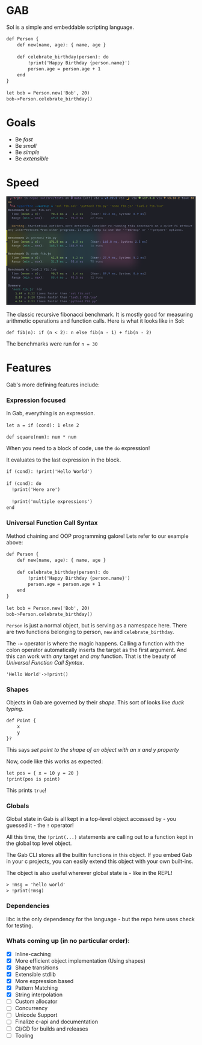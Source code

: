 # GAB

Sol is a simple and embeddable scripting language.

```
def Person {
    def new(name, age): { name, age }

    def celebrate_birthday(person): do
        !print('Happy Birthday {person.name}')
        person.age = person.age + 1
    end
}

let bob = Person.new('Bob', 20)
bob->Person.celebrate_birthday()

```

# Goals

 - Be *fast*
 - Be *small*
 - Be *simple*
 - Be *extensible*

# Speed

![Fibonacci Benchmark](fib.png)

The classic recursive fibonacci benchmark. It is mostly good for measuring arithmetic operations and function calls. Here is what it looks like in Sol:

```
def fib(n): if (n < 2): n else fib(n - 1) + fib(n - 2)
```

The benchmarks were run for `n = 30` 

# Features

Gab's more defining features include:

### Expression focused

In Gab, everything is an expression. 

`let a = if (cond): 1 else 2`

`def square(num): num * num`

When you need to a block of code, use the `do` expression!

It evaluates to the last expression in the block.

```
if (cond): !print('Hello World')

if (cond): do
  !print('Here are')

  !print('multiple expressions')
end
```

### Universal Function Call Syntax

Method chaining and OOP programming galore! Lets refer to our example above:

```
def Person {
    def new(name, age): { name, age }

    def celebrate_birthday(person): do
        !print('Happy Birthday {person.name}')
        person.age = person.age + 1
    end
}

let bob = Person.new('Bob', 20)
bob->Person.celebrate_birthday()

```

`Person` is just a normal object, but is serving as a namespace here. There are two functions belonging to person, `new` and `celebrate_birthday`. 

The `->` operator is where the magic happens. Calling a function with the colon operator automatically inserts the target as the first argument. And this can work with *any* target and *any* function. That is the beauty of *Universal Function Call Syntax*.

```
'Hello World'->!print()
```

### Shapes

Objects in Gab are governed by their *shape*. This sort of looks like *duck typing*.
```
def Point {
    x
    y
}?
```
This says *set point to the shape of an object with an x and y property*

Now, code like this works as expected:
```
let pos = { x = 10 y = 20 }
!print(pos is point)
```
This prints `true`!

### Globals
Global state in Gab is all kept in a top-level object accessed by - you guessed it - the `!` operator!

All this time, the `!print(...)` statements are calling out to a function kept in the global top level object.

The Gab CLI stores all the builtin functions in this object. If you embed Gab in your c projects, you can easily
extend this object with your own built-ins.

The object is also useful wherever global state is - like in the REPL!

```
> !msg = 'hello world'
> !print(!msg)
```


### Dependencies

libc is the only dependency for the language - but the repo here uses check for testing.

### Whats coming up (in no particular order):

 - [X] Inline-caching
 - [X] More efficient object implementation (Using shapes)
 - [X] Shape transitions
 - [X] Extensible stdlib
 - [X] More expression based
 - [X] Pattern Matching
 - [X] String interpolation 
 - [ ] Custom allocator
 - [ ] Concurrency
 - [ ] Unicode Support
 - [ ] Finalize c-api and documentation
 - [ ] CI/CD for builds and releases
 - [ ] Tooling
